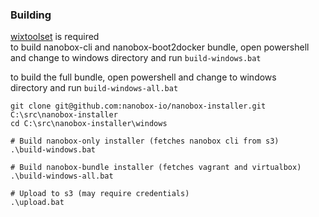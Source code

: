### Building
[wixtoolset](http://wixtoolset.org/) is required    
to build nanobox-cli and nanobox-boot2docker bundle, open powershell    
and change to windows directory and run `build-windows.bat`   

to build the full bundle, open powershell and change to windows    
directory and run `build-windows-all.bat`   

```
git clone git@github.com:nanobox-io/nanobox-installer.git C:\src\nanobox-installer
cd C:\src\nanobox-installer\windows

# Build nanobox-only installer (fetches nanobox cli from s3)
.\build-windows.bat

# Build nanobox-bundle installer (fetches vagrant and virtualbox)
.\build-windows-all.bat

# Upload to s3 (may require credentials)
.\upload.bat
```

